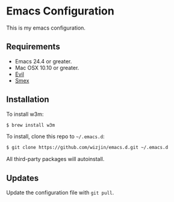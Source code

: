 # Emacs Configuration

This is my emacs configuration.

## Requirements

- Emacs 24.4 or greater.
- Mac OSX 10.10 or greater.
- [Evil](https://gitorious.org/evil/)
- [Smex](https://github.com/nonsequitur/smex)

## Installation

To install w3m:

```bash
$ brew install w3m
```

To install, clone this repo to `~/.emacs.d`:

```bash
$ git clone https://github.com/wizjin/emacs.d.git ~/.emacs.d
```

All third-party packages will autoinstall.

## Updates

Update the configuration file with `git pull`.

